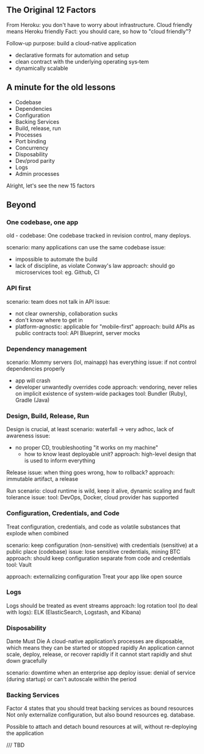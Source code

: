 ## The Original 12 Factors

From Heroku: you don't have to worry about infrastructure. Cloud friendly means Heroku friendly
Fact: you should care, so how to "cloud friendly"?

Follow-up purpose: build a cloud-native application
- declarative formats for automation and setup
- clean contract with the underlying operating sys‐tem
- dynamically scalable


## A minute for the old lessons
- Codebase
- Dependencies
- Configuration
- Backing Services
- Build, release, run
- Processes
- Port binding
- Concurrency
- Disposability
- Dev/prod parity
- Logs
- Admin processes

Alright, let's see the new 15 factors 

## Beyond

### One codebase, one app

old - codebase: One codebase tracked in revision control, many deploys.

scenario: many applications can use the same codebase
issue: 
- impossible to automate the build
- lack of discipline, as violate Conway's law
approach: should go microservices
tool: eg. Github, CI

### API first

scenario: team does not talk in API
issue:
- not clear ownership, collaboration sucks
- don't know where to get in
- platform-agnostic: applicable for "mobile-first"
approach: build APIs as public contracts
tool: API Blueprint, server mocks

### Dependency management

scenario: Mommy servers (lol, mainapp) has everything
issue: if not control dependencies properly
- app will crash
- developer unwantedly overrides code
approach: vendoring, never relies on implicit existence of system-wide packages
tool: Bundler (Ruby), Gradle (Java)

### Design, Build, Release, Run

Design is crucial, at least
scenario: waterfall -> very adhoc, lack of awareness
issue: 
- no proper CD, troubleshooting "it works on my machine"
  - how to know least deployable unit?
approach: high-level design that is used to inform everything

Release
issue: when thing goes wrong, how to rollback?
approach: immutable artifact, a release

Run
scenario: cloud runtime is wild, keep it alive, dynamic scaling and fault tolerance
issue: 
tool: DevOps, Docker, cloud provider has supported

### Configuration, Credentials, and Code

Treat configuration, credentials, and code as volatile substances that explode when combined

scenario: keep configuration (non-sensitive) with credentials (sensitive) at a public place (codebase)
issue: lose sensitive credentials, mining BTC
approach: should keep configuration separate from code and credentials
tool: Vault

approach: externalizing configuration
Treat your app like open source

### Logs

Logs should be treated as event streams
approach: log rotation
tool (to deal with logs): ELK (ElasticSearch, Logstash, and Kibana)

### Disposability

Dante Must Die
A cloud-native application’s processes are disposable, which means they can be started or stopped rapidly
An application cannot scale, deploy, release, or recover rapidly if it cannot start rapidly and shut down gracefully

scenario: downtime when an enterprise app deploy
issue: denial of service (during startup) or can't autoscale within the period

### Backing Services
Factor 4 states that you should treat backing services as bound resources
Not only externalize configuration, but also bound resources eg. database.

Possible to attach and detach bound resources at will, without re-deploying the application

/// TBD